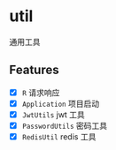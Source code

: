 # util

通用工具

## Features

- [x] `R` 请求响应
- [x] `Application` 项目启动
- [x] `JwtUtils` jwt 工具
- [x] `PasswordUtils` 密码工具
- [x] `RedisUtil` redis 工具
